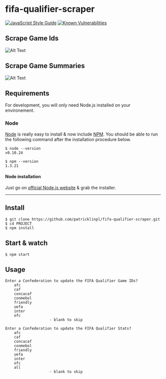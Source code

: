 # fifa-qualifier-scraper
[![JavaScript Style Guide](https://img.shields.io/badge/code_style-standard-brightgreen.svg)](https://standardjs.com)
[![Known Vulnerabilities](https://snyk.io/test/github/patricklinpl/fifa-qualifier-scraper/badge.svg?targetFile=package.json)](https://snyk.io/test/github/patricklinpl/fifa-qualifier-scraper?targetFile=package.json)

## Scrape Game Ids
![Alt Text](http://recordit.co/nVd0s3hlDT.gif)

## Scrape Game Summaries
![Alt Text](http://recordit.co/Dncoiqp8DF.gif)

## Requirements

For development, you will only need Node.js installed on your environement.

### Node

[Node](http://nodejs.org/) is really easy to install & now include [NPM](https://npmjs.org/).
You should be able to run the following command after the installation procedure
below.

    $ node --version
    v0.10.24

    $ npm --version
    1.3.21

#### Node installation

Just go on [official Node.js website](http://nodejs.org/) & grab the installer.

---

## Install

    $ git clone https://github.com/patricklinpl/fifa-qualifier-scraper.git
    $ cd PROJECT
    $ npm install
 
## Start & watch

    $ npm start

## Usage

```
Enter a Confederation to update the FIFA Qualifier Game IDs?
    afc
    caf
    concacaf
    conmebol
    friendly
    uefa
    inter
    ofc
                    - blank to skip

Enter a Confederation to update the FIFA Qualifier Stats?
    afc
    caf
    concacaf
    conmebol
    friendly
    uefa
    inter
    ofc
    all
                    - blank to skip
```
